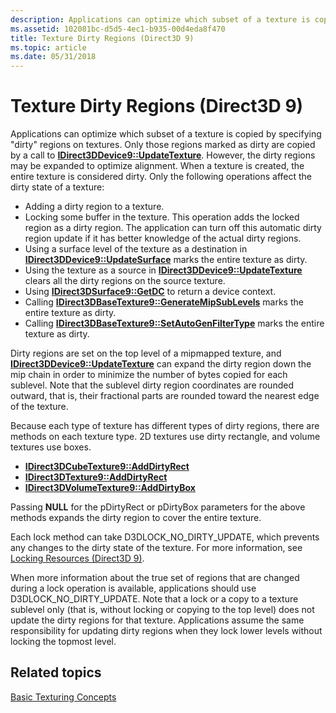 ```yaml
---
description: Applications can optimize which subset of a texture is copied by specifying &\#0034;dirty&\#0034; regions on textures.
ms.assetid: 102081bc-d5d5-4ec1-b935-00d4eda8f470
title: Texture Dirty Regions (Direct3D 9)
ms.topic: article
ms.date: 05/31/2018
---
```


# Texture Dirty Regions (Direct3D 9)

Applications can optimize which subset of a texture is copied by specifying "dirty" regions on textures. Only those regions marked as dirty are copied by a call to [**IDirect3DDevice9::UpdateTexture**](/windows/win32/api/d3d9helper/nf-d3d9helper-idirect3ddevice9-updatetexture). However, the dirty regions may be expanded to optimize alignment. When a texture is created, the entire texture is considered dirty. Only the following operations affect the dirty state of a texture:

-   Adding a dirty region to a texture.
-   Locking some buffer in the texture. This operation adds the locked region as a dirty region. The application can turn off this automatic dirty region update if it has better knowledge of the actual dirty regions.
-   Using a surface level of the texture as a destination in [**IDirect3DDevice9::UpdateSurface**](/windows/win32/api/d3d9helper/nf-d3d9helper-idirect3ddevice9-updatesurface) marks the entire texture as dirty.
-   Using the texture as a source in [**IDirect3DDevice9::UpdateTexture**](/windows/win32/api/d3d9helper/nf-d3d9helper-idirect3ddevice9-updatetexture) clears all the dirty regions on the source texture.
-   Using [**IDirect3DSurface9::GetDC**](/windows/win32/api/d3d9helper/nf-d3d9helper-idirect3dsurface9-getdc) to return a device context.
-   Calling [**IDirect3DBaseTexture9::GenerateMipSubLevels**](/windows/win32/api/d3d9helper/nf-d3d9helper-idirect3dbasetexture9-generatemipsublevels) marks the entire texture as dirty.
-   Calling [**IDirect3DBaseTexture9::SetAutoGenFilterType**](/windows/win32/api/d3d9helper/nf-d3d9helper-idirect3dbasetexture9-setautogenfiltertype) marks the entire texture as dirty.

Dirty regions are set on the top level of a mipmapped texture, and [**IDirect3DDevice9::UpdateTexture**](/windows/win32/api/d3d9helper/nf-d3d9helper-idirect3ddevice9-updatetexture) can expand the dirty region down the mip chain in order to minimize the number of bytes copied for each sublevel. Note that the sublevel dirty region coordinates are rounded outward, that is, their fractional parts are rounded toward the nearest edge of the texture.

Because each type of texture has different types of dirty regions, there are methods on each texture type. 2D textures use dirty rectangle, and volume textures use boxes.

-   [**IDirect3DCubeTexture9::AddDirtyRect**](/windows/win32/api/d3d9helper/nf-d3d9helper-idirect3dcubetexture9-adddirtyrect)
-   [**IDirect3DTexture9::AddDirtyRect**](/windows/win32/api/d3d9helper/nf-d3d9helper-idirect3dtexture9-adddirtyrect)
-   [**IDirect3DVolumeTexture9::AddDirtyBox**](/windows/win32/api/d3d9helper/nf-d3d9helper-idirect3dvolumetexture9-adddirtybox)

Passing **NULL** for the pDirtyRect or pDirtyBox parameters for the above methods expands the dirty region to cover the entire texture.

Each lock method can take D3DLOCK\_NO\_DIRTY\_UPDATE, which prevents any changes to the dirty state of the texture. For more information, see [Locking Resources (Direct3D 9)](locking-resources.md).

When more information about the true set of regions that are changed during a lock operation is available, applications should use D3DLOCK\_NO\_DIRTY\_UPDATE. Note that a lock or a copy to a texture sublevel only (that is, without locking or copying to the top level) does not update the dirty regions for that texture. Applications assume the same responsibility for updating dirty regions when they lock lower levels without locking the topmost level.

## Related topics

<dl> <dt>

[Basic Texturing Concepts](basic-texturing-concepts.md)
</dt> </dl>

 

 
